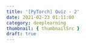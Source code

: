 ```yaml
---
title: '[PyTorch] Quiz - 2'
date: 2021-02-23 01:11:80
category: deeplearning
thumbnail: { thumbnailSrc }
draft: true
---
```


